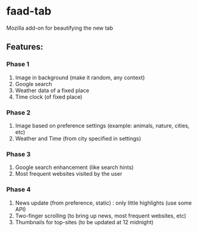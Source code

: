 # faad-tab
Mozilla add-on for beautifying the new tab 

## Features:

### Phase 1
1. Image in background (make it random, any context)
2. Google search
3. Weather data of a fixed place
4. Time clock (of fixed place)

### Phase 2
1. Image based on preference settings (example: animals, nature, cities, etc)
2. Weather and Time (from city specified in settings)

### Phase 3
1. Google search enhancement (like search hints)
2. Most frequent websites visited by the user

### Phase 4
1. News update (from preference, static) : only little highlights (use some API)
2. Two-finger scrolling (to bring up news, most frequent websites, etc)
3. Thumbnails for top-sites (to be updated at 12 midnight)
